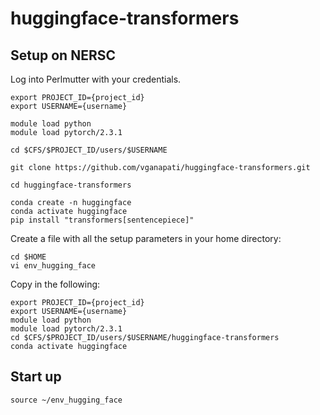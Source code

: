 # huggingface-transformers

## Setup on NERSC

Log into Perlmutter with your credentials.

```
export PROJECT_ID={project_id}
export USERNAME={username}

module load python
module load pytorch/2.3.1

cd $CFS/$PROJECT_ID/users/$USERNAME

git clone https://github.com/vganapati/huggingface-transformers.git

cd huggingface-transformers

conda create -n huggingface
conda activate huggingface
pip install "transformers[sentencepiece]"
```

Create a file with all the setup parameters in your home directory:
```
cd $HOME
vi env_hugging_face
```

Copy in the following:
```
export PROJECT_ID={project_id}
export USERNAME={username}
module load python
module load pytorch/2.3.1
cd $CFS/$PROJECT_ID/users/$USERNAME/huggingface-transformers
conda activate huggingface
```

## Start up 

```
source ~/env_hugging_face
```